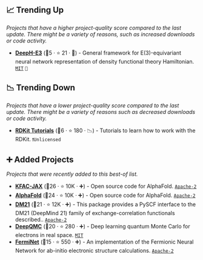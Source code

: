 ## 📈 Trending Up

_Projects that have a higher project-quality score compared to the last update. There might be a variety of reasons, such as increased downloads or code activity._

- <b><a href="https://github.com/Xiaoxun-Gong/DeepH-E3">DeepH-E3</a></b> (🥉5 ·  ⭐ 21 · 🐣) - General framework for E(3)-equivariant neural network representation of density functional theory Hamiltonian. <code><a href="http://bit.ly/34MBwT8">MIT</a></code> <code>🧲</code>

## 📉 Trending Down

_Projects that have a lower project-quality score compared to the last update. There might be a variety of reasons such as decreased downloads or code activity._

- <b><a href="https://github.com/rdkit/rdkit-tutorials">RDKit Tutorials</a></b> (🥈6 ·  ⭐ 180 · 📉) - Tutorials to learn how to work with the RDKit. <code>❗Unlicensed</code>

## ➕ Added Projects

_Projects that were recently added to this best-of list._

- <b><a href="https://github.com/deepmind/alphafold">KFAC-JAX</a></b> (🥇26 ·  ⭐ 10K · ➕) - Open source code for AlphaFold. <code><a href="http://bit.ly/3nYMfla">Apache-2</a></code>
- <b><a href="https://github.com/deepmind/alphafold">AlphaFold</a></b> (🥇24 ·  ⭐ 10K · ➕) - Open source code for AlphaFold. <code><a href="http://bit.ly/3nYMfla">Apache-2</a></code>
- <b><a href="https://github.com/deepmind/deepmind-research/tree/master/density_functional_approximation_dm21">DM21</a></b> (🥇21 ·  ⭐ 12K · ➕) - This package provides a PySCF interface to the DM21 (DeepMind 21) family of exchange-correlation functionals described.. <code><a href="http://bit.ly/3nYMfla">Apache-2</a></code>
- <b><a href="https://deepqmc.github.io/">DeepQMC</a></b> (🥇20 ·  ⭐ 280 · ➕) - Deep learning quantum Monte Carlo for electrons in real space. <code><a href="http://bit.ly/34MBwT8">MIT</a></code>
- <b><a href="https://github.com/deepmind/ferminet">FermiNet</a></b> (🥈15 ·  ⭐ 550 · ➕) - An implementation of the Fermionic Neural Network for ab-initio electronic structure calculations. <code><a href="http://bit.ly/3nYMfla">Apache-2</a></code>

